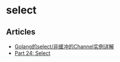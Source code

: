 # select

## Articles
* [Golang的select/非缓冲的Channel实例详解](https://blog.csdn.net/liuxinmingcode/article/details/49507991/)
* [Part 24: Select](https://golangbot.com/select/)

